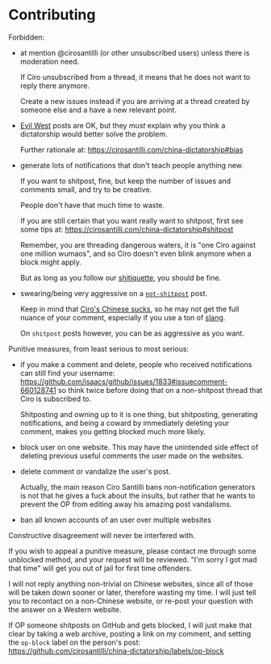 # Contributing

Forbidden:

-   at mention @cirosantilli (or other unsubscribed users) unless there is moderation need.

    If Ciro unsubscribed from a thread, it means that he does not want to reply there anymore.

    Create a new issues instead if you are arriving at a thread created by someone else and a have a new relevant point.

-   [Evil West](https://cirosantilli.com/china-dictatorship#evil-west) posts are OK, but they *must* explain why you think a dictatorship would better solve the problem.

    Further rationale at: https://cirosantilli.com/china-dictatorship#bias

-   generate lots of notifications that don't teach people anything new.

    If you want to shitpost, fine, but keep the number of issues and comments small, and try to be creative.

    People don't have that much time to waste.

    If you are still certain that you want really want to shitpost, first see some tips at: https://cirosantilli.com/china-dictatorship#shitpost

    Remember, you are threading dangerous waters, it is "one Ciro against one million wumaos", and so Ciro doesn't even blink anymore when a block might apply.

    But as long as you follow our [shitiquette](https://en.wikipedia.org/wiki/Etiquette), you should be fine.

-   swearing/being very aggressive on a [`not-shitpost`](https://cirosantilli.com/china-dictatorship#shitpost) post.

    Keep in mind that [Ciro's Chinese sucks](https://cirosantilli.com/china-dictatorship#does-ciro-santilli-speak-chinese), so he may not get the full nuance of your comment, especially if you use a ton of [slang](https://cirosantilli.com/china-dictatorship#slang).

    On `shitpost` posts however, you can be as aggressive as you want.

Punitive measures, from least serious to most serious:

-   if you make a comment and delete, people who received notifications can still find your username: https://github.com/isaacs/github/issues/1833#issuecomment-660128741 so think twice before doing that on a non-shitpost thread that Ciro is subscribed to.

    Shitposting and owning up to it is one thing, but shitposting, generating notifications, and being a coward by immediately deleting your comment, makes you getting blocked much more likely.

-   block user on one website. This may have the unintended side effect of deleting previous useful comments the user made on the websites. 

-   delete comment or vandalize the user's post.

    Actually, the main reason Ciro Santilli bans non-notification generators is not that he gives a fuck about the insults, but rather that he wants to prevent the OP from editing away his amazing post vandalisms.

-   ban all known accounts of an user over multiple websites

Constructive disagreement will never be interfered with.

If you wish to appeal a punitive measure, please contact me through some unblocked method, and your request will be reviewed. "I'm sorry I got mad that time" will get you out of jail for first time offenders.

I will not reply anything non-trivial on Chinese websites, since all of those will be taken down sooner or later, therefore wasting my time. I will just tell you to recontact on a non-Chinese website, or re-post your question with the answer on a Western website.

If OP someone shitposts on GitHub and gets blocked, I will just make that clear by taking a web archive, posting a link on my comment, and setting the `op-block` label on the person's post: https://github.com/cirosantilli/china-dictatorship/labels/op-block
